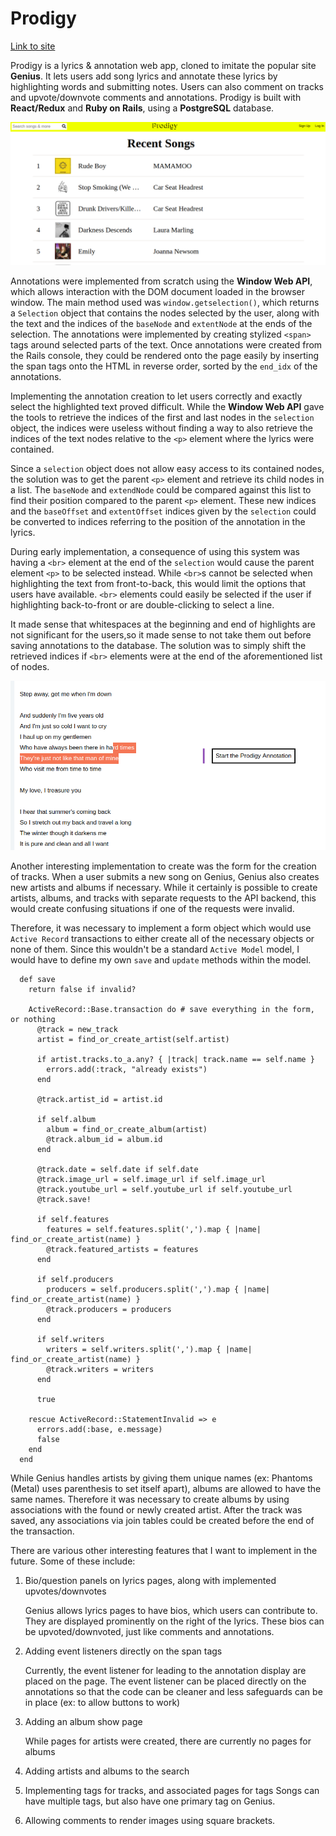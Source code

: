 # Prodigy

[Link to site](https://prodigy-clone.herokuapp.com)

Prodigy is a lyrics & annotation web app, cloned to imitate the popular site **Genius**. It lets users add song lyrics and annotate these lyrics by highlighting words and submitting notes. Users can also comment on tracks and upvote/downvote comments and annotations. Prodigy is built with **React/Redux** and **Ruby on Rails**, using a **PostgreSQL** database.

![Home Page](/app/assets/images/prodigy.png)

Annotations were implemented from scratch using the **Window Web API**, which allows interaction with the DOM document loaded in the browser window. The main method used was `window.getselection()`, which returns a `Selection` object that contains the nodes selected by the user, along with the text and the indices of the `baseNode` and `extentNode` at the ends of the selection. The annotations were implemented by creating stylized `<span>` tags around selected parts of the text. Once annotations were created from the Rails console, they could be rendered onto the page easily by inserting the span tags onto the HTML in reverse order, sorted by the `end_idx` of the annotations.

Implementing the annotation creation to let users correctly and exactly select the highlighted text proved difficult. While the **Window Web API** gave the tools to retrieve the indices of the first and last nodes in the `selection` object, the indices were useless without finding a way to also retrieve the indices of the text nodes relative to the `<p>` element where the lyrics were contained.

Since a `selection` object does not allow easy access to its contained nodes, the solution was to get the parent `<p>` element and retrieve its child nodes in a list. The `baseNode` and `extendNode` could be compared against this list to find their position compared to the parent `<p>` element. These new indices and the `baseOffset` and `extentOffset` indices given by the `selection` could be converted to indices referring to the position of the annotation in the lyrics.

During early implementation, a consequence of using this system was having a `<br>` element at the end of the `selection` would cause the parent element `<p>` to be selected instead. While `<br>`s cannot be selected when highlighting the text from front-to-back, this would limit the options that users have available. `<br>` elements could easily be selected if the user if highlighting back-to-front or are double-clicking to select a line.

It made sense that whitespaces at the beginning and end of highlights are not significant for the users,so it made sense to not take them out before saving annotations to the database. The solution was to simply shift the retrieved indices if `<br>` elements were at the end of the aforementioned list of nodes.

![Annotation](/app/assets/images/annotation.png)

Another interesting implementation to create was the form for the creation of tracks. When a user submits a new song on Genius, Genius also creates new artists and albums if necessary. While it certainly is possible to create artists, albums, and tracks with separate requests to the API backend, this would create confusing situations if one of the requests were invalid.

Therefore, it was necessary to implement a form object which would use `Active Record` transactions to either create all of the necessary objects or none of them. Since this wouldn't be a standard `Active Model` model, I would have to define my own `save` and `update` methods within the model.

```
  def save
    return false if invalid?

    ActiveRecord::Base.transaction do # save everything in the form, or nothing
      @track = new_track
      artist = find_or_create_artist(self.artist)

      if artist.tracks.to_a.any? { |track| track.name == self.name }
        errors.add(:track, "already exists")
      end

      @track.artist_id = artist.id

      if self.album
        album = find_or_create_album(artist)
        @track.album_id = album.id
      end

      @track.date = self.date if self.date
      @track.image_url = self.image_url if self.image_url
      @track.youtube_url = self.youtube_url if self.youtube_url
      @track.save!

      if self.features
        features = self.features.split(',').map { |name| find_or_create_artist(name) }
        @track.featured_artists = features
      end

      if self.producers
        producers = self.producers.split(',').map { |name| find_or_create_artist(name) }
        @track.producers = producers
      end

      if self.writers
        writers = self.writers.split(',').map { |name| find_or_create_artist(name) }
        @track.writers = writers
      end
      
      true

    rescue ActiveRecord::StatementInvalid => e
      errors.add(:base, e.message)
      false
    end
  end
```
While Genius handles artists by giving them unique names (ex: Phantoms (Metal) uses parenthesis to set itself apart), albums are allowed to have the same names. Therefore it was necessary to create albums by using associations with the found or newly created artist. After the track was saved, any associations via join tables could be created before the end of the transaction.

There are various other interesting features that I want to implement in the future. Some of these include:

1. Bio/question panels on lyrics pages, along with implemented upvotes/downvotes

   Genius allows lyrics pages to have bios, which users can contribute to. They are displayed prominently on the right of the lyrics. These bios can be upvoted/downvoted, just like comments and annotations.

2. Adding event listeners directly on the span tags

   Currently, the event listener for leading to the annotation display are placed on the page. The event listener can be placed directly on the annotations so that the code can be cleaner and less safeguards can be in place (ex: to allow buttons to work)

3. Adding an album show page

   While pages for artists were created, there are currently no pages for albums

4. Adding artists and albums to the search

5. Implementing tags for tracks, and associated pages for tags
   Songs can have multiple tags, but also have one primary tag on Genius.

6. Allowing comments to render images using square brackets.